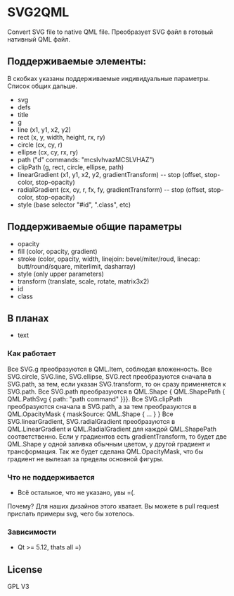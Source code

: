 # SVG2QML
Convert SVG file to native QML file.
Преобразует SVG файл в готовый нативный QML файл.

## Поддерживаемые элементы:
В скобках указаны поддерживаемые индивидуальные параметры. 
Список общих дальше.
  - svg
  - defs
  - title
  - g
  - line (x1, y1, x2, y2)
  - rect (x, y, width, height, rx, ry)
  - circle (cx, cy, r)
  - ellipse (cx, cy, rx, ry)
  - path ("d" commands: "mcslvhvazMCSLVHAZ")
  - clipPath (g, rect, circle, ellipse, path)
  - linearGradient (x1, y1, x2, y2, gradientTransform)
  -- stop (offset, stop-color, stop-opacity) 
  - radialGradient (cx, cy, r, fx, fy, gradientTransform)
  -- stop (offset, stop-color, stop-opacity)
  - style (base selector "#id", ".class", etc)

## Поддерживаемые общие параметры
  - opacity
 - fill (color, opacity, gradient)
 - stroke (color, opacity, width, linejoin: bevel/miter/roud, linecap: butt/round/square, miterlimit, dasharray)
 - style (only upper parameters)
 - transform (translate, scale, rotate, matrix3x2)
 - id
 - class
## В планах
 - text

### Как работает
Все SVG.g преобразуются в QML.Item, соблюдая вложенность.
Все SVG.circle, SVG.line, SVG.ellipse, SVG.rect преобразуются сначала в SVG.path, 
за тем, если указан SVG.transform, то он сразу применяется к SVG.path.
Все SVG.path преобразуются в QML.Shape { QML.ShapePath { QML.PathSvg { path: "path command" }}}. 
Все SVG.clipPath преобразуются сначала в SVG.path, а за тем 
преобразуются в QML.OpacityMask { maskSource: QML.Shape { ... }  }
Все SVG.linearGradient, SVG.radialGradient преобразуются в QML.LinearGradient и QML.RadialGradient для каждой QML.ShapePath соответственно. Если у градиентов есть gradientTransform, то будет две QML.Shape у одной заливка обычным цветом, у другой градиент и трансформация. Так же будет сделана QML.OpacityMask, что бы градиент не вылезал за пределы основной фигуры.

### Что не поддерживается
 - Всё остальное, что не указано, увы =(. 

Почему? Для наших дизайнов этого хватает.
Вы можете в pull request прислать примеры svg, чего бы хотелось.

### Зависимости
 - Qt >= 5.12, thats all =)

License
----
GPL V3